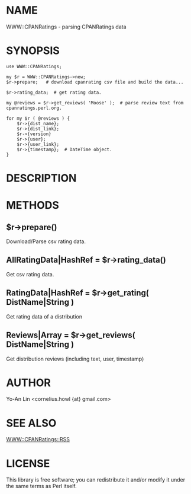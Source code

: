 # NAME

WWW::CPANRatings - parsing CPANRatings data

# SYNOPSIS

    use WWW::CPANRatings;

    my $r = WWW::CPANRatings->new;
    $r->prepare;   # download cpanrating csv file and build the data...

    $r->rating_data;  # get rating data.

    my @reviews = $r->get_reviews( 'Moose' );  # parse review text from cpanratings.perl.org.

    for my $r ( @reviews ) {
        $r->{dist_name};
        $r->{dist_link};
        $r->{version}
        $r->{user};
        $r->{user_link};
        $r->{timestamp};  # DateTime object.
    }

# DESCRIPTION

# METHODS

## $r->prepare()

Download/Parse csv rating data.

## AllRatingData|HashRef = $r->rating_data()

Get csv rating data.

## RatingData|HashRef = $r->get_rating( DistName|String )

Get rating data of a distribution

## Reviews|Array = $r->get_reviews( DistName|String )

Get distribution reviews (including text, user, timestamp)

# AUTHOR

Yo-An Lin <cornelius.howl {at} gmail.com>

# SEE ALSO

[WWW::CPANRatings::RSS](http://search.cpan.org/perldoc?WWW::CPANRatings::RSS)

# LICENSE

This library is free software; you can redistribute it and/or modify
it under the same terms as Perl itself.